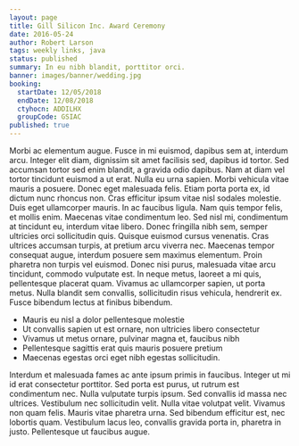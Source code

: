 ```yaml
---
layout: page
title: Gill Silicon Inc. Award Ceremony
date: 2016-05-24
author: Robert Larson
tags: weekly links, java
status: published
summary: In eu nibh blandit, porttitor orci.
banner: images/banner/wedding.jpg
booking:
  startDate: 12/05/2018
  endDate: 12/08/2018
  ctyhocn: ADDILHX
  groupCode: GSIAC
published: true
---
```

Morbi ac elementum augue. Fusce in mi euismod, dapibus sem at, interdum arcu. Integer elit diam, dignissim sit amet facilisis sed, dapibus id tortor. Sed accumsan tortor sed enim blandit, a gravida odio dapibus. Nam at diam vel tortor tincidunt euismod a ut erat. Nulla eu urna sapien. Morbi vehicula vitae mauris a posuere. Donec eget malesuada felis. Etiam porta porta ex, id dictum nunc rhoncus non. Cras efficitur ipsum vitae nisl sodales molestie. Duis eget ullamcorper mauris.
In ac faucibus ligula. Nam quis tempor felis, et mollis enim. Maecenas vitae condimentum leo. Sed nisl mi, condimentum at tincidunt eu, interdum vitae libero. Donec fringilla nibh sem, semper ultricies orci sollicitudin quis. Quisque euismod cursus venenatis. Cras ultrices accumsan turpis, at pretium arcu viverra nec. Maecenas tempor consequat augue, interdum posuere sem maximus elementum. Proin pharetra non turpis vel euismod. Donec nisi purus, malesuada vitae arcu tincidunt, commodo vulputate est. In neque metus, laoreet a mi quis, pellentesque placerat quam. Vivamus ac ullamcorper sapien, ut porta metus. Nulla blandit sem convallis, sollicitudin risus vehicula, hendrerit ex. Fusce bibendum lectus at finibus bibendum.

* Mauris eu nisl a dolor pellentesque molestie
* Ut convallis sapien ut est ornare, non ultricies libero consectetur
* Vivamus ut metus ornare, pulvinar magna et, faucibus nibh
* Pellentesque sagittis erat quis mauris posuere pretium
* Maecenas egestas orci eget nibh egestas sollicitudin.

Interdum et malesuada fames ac ante ipsum primis in faucibus. Integer ut mi id erat consectetur porttitor. Sed porta est purus, ut rutrum est condimentum nec. Nulla vulputate turpis ipsum. Sed convallis id massa nec ultrices. Vestibulum nec sollicitudin velit. Nulla vitae volutpat velit. Vivamus non quam felis. Mauris vitae pharetra urna. Sed bibendum efficitur est, nec lobortis quam. Vestibulum lacus leo, convallis gravida porta in, pharetra in justo. Pellentesque ut faucibus augue.
